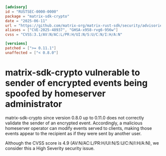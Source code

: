 ```toml
[advisory]
id = "RUSTSEC-0000-0000"
package = "matrix-sdk-crypto"
date = "2025-06-11"
url = "https://github.com/matrix-org/matrix-rust-sdk/security/advisories/GHSA-x958-rvg6-956w"
aliases = ["CVE-2025-48937", "GHSA-x958-rvg6-956w"]
cvss = "CVSS:3.1/AV:N/AC:L/PR:H/UI:N/S:U/C:N/I:H/A:N"

[versions]
patched = [">= 0.11.1"]
unaffected = ["< 0.8.0"]
```

# matrix-sdk-crypto vulnerable to sender of encrypted events being spoofed by homeserver administrator

matrix-sdk-crypto since version 0.8.0 up to 0.11.0 does not correctly validate
the sender of an encrypted event. Accordingly, a malicious homeserver operator
can modify events served to clients, making those events appear to the recipient
as if they were sent by another user.

Although the CVSS score is 4.9 (AV:N/AC:L/PR:H/UI:N/S:U/C:N/I:H/A:N), we
consider this a High Severity security issue.
